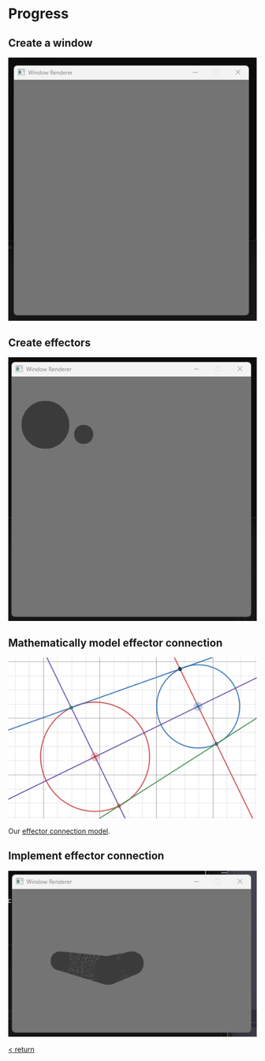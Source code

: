 <h1>Progress</h1>

 <h2>Create a window</h2>

 ![Image](../images/CreateAWindow.png)

 <h2>Create effectors</h2>

 ![Image](../images/CreateEffectors.png)

 <h2>Mathematically model effector connection</h2>

 ![Image](../images/ModelConnect.png)

 Our [effector connection model](https://www.desmos.com/calculator/jmdrqlviki).

 <h2>Implement effector connection</h2>

 ![Image](../images/ImplementConnect.png)

 [< return](../README.md)